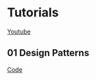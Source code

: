 # Tutorials

[Youtube](https://www.youtube.com/channel/UCwPtAz8EpGpjhANtxiVXMPQ)

## 01 Design Patterns
[Code](https://github.com/LogicLoom92/tutorials/tree/master/01_patterns)